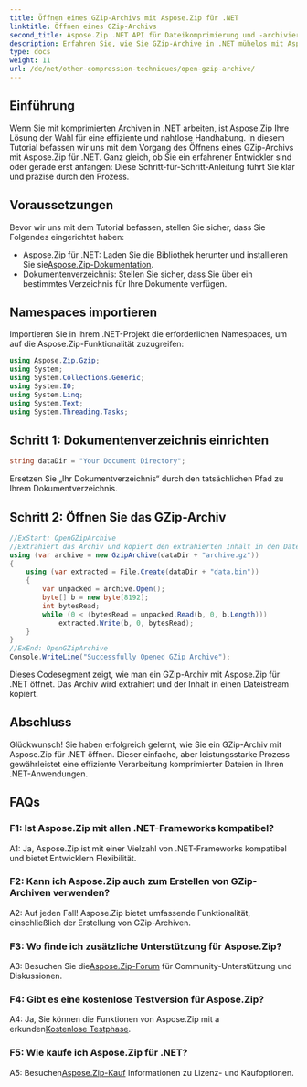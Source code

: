 ```yaml
---
title: Öffnen eines GZip-Archivs mit Aspose.Zip für .NET
linktitle: Öffnen eines GZip-Archivs
second_title: Aspose.Zip .NET API für Dateikomprimierung und -archivierung
description: Erfahren Sie, wie Sie GZip-Archive in .NET mühelos mit Aspose.Zip öffnen. Befolgen Sie unsere Schritt-für-Schritt-Anleitung für eine effiziente und reibungslose Dateiverwaltung.
type: docs
weight: 11
url: /de/net/other-compression-techniques/open-gzip-archive/
---
```

## Einführung

Wenn Sie mit komprimierten Archiven in .NET arbeiten, ist Aspose.Zip Ihre Lösung der Wahl für eine effiziente und nahtlose Handhabung. In diesem Tutorial befassen wir uns mit dem Vorgang des Öffnens eines GZip-Archivs mit Aspose.Zip für .NET. Ganz gleich, ob Sie ein erfahrener Entwickler sind oder gerade erst anfangen: Diese Schritt-für-Schritt-Anleitung führt Sie klar und präzise durch den Prozess.

## Voraussetzungen

Bevor wir uns mit dem Tutorial befassen, stellen Sie sicher, dass Sie Folgendes eingerichtet haben:

-  Aspose.Zip für .NET: Laden Sie die Bibliothek herunter und installieren Sie sie[Aspose.Zip-Dokumentation](https://reference.aspose.com/zip/net/).
- Dokumentenverzeichnis: Stellen Sie sicher, dass Sie über ein bestimmtes Verzeichnis für Ihre Dokumente verfügen.

## Namespaces importieren

Importieren Sie in Ihrem .NET-Projekt die erforderlichen Namespaces, um auf die Aspose.Zip-Funktionalität zuzugreifen:

```csharp
using Aspose.Zip.Gzip;
using System;
using System.Collections.Generic;
using System.IO;
using System.Linq;
using System.Text;
using System.Threading.Tasks;
```

## Schritt 1: Dokumentenverzeichnis einrichten

```csharp
string dataDir = "Your Document Directory";
```

Ersetzen Sie „Ihr Dokumentverzeichnis“ durch den tatsächlichen Pfad zu Ihrem Dokumentverzeichnis.

## Schritt 2: Öffnen Sie das GZip-Archiv

```csharp
//ExStart: OpenGZipArchive
//Extrahiert das Archiv und kopiert den extrahierten Inhalt in den Dateistream.
using (var archive = new GzipArchive(dataDir + "archive.gz"))
{
    using (var extracted = File.Create(dataDir + "data.bin"))
    {
        var unpacked = archive.Open();
        byte[] b = new byte[8192];
        int bytesRead;
        while (0 < (bytesRead = unpacked.Read(b, 0, b.Length)))
            extracted.Write(b, 0, bytesRead);
    }
}
//ExEnd: OpenGZipArchive
Console.WriteLine("Successfully Opened GZip Archive");
```

Dieses Codesegment zeigt, wie man ein GZip-Archiv mit Aspose.Zip für .NET öffnet. Das Archiv wird extrahiert und der Inhalt in einen Dateistream kopiert.

## Abschluss

Glückwunsch! Sie haben erfolgreich gelernt, wie Sie ein GZip-Archiv mit Aspose.Zip für .NET öffnen. Dieser einfache, aber leistungsstarke Prozess gewährleistet eine effiziente Verarbeitung komprimierter Dateien in Ihren .NET-Anwendungen.

## FAQs

### F1: Ist Aspose.Zip mit allen .NET-Frameworks kompatibel?

A1: Ja, Aspose.Zip ist mit einer Vielzahl von .NET-Frameworks kompatibel und bietet Entwicklern Flexibilität.

### F2: Kann ich Aspose.Zip auch zum Erstellen von GZip-Archiven verwenden?

A2: Auf jeden Fall! Aspose.Zip bietet umfassende Funktionalität, einschließlich der Erstellung von GZip-Archiven.

### F3: Wo finde ich zusätzliche Unterstützung für Aspose.Zip?

 A3: Besuchen Sie die[Aspose.Zip-Forum](https://forum.aspose.com/c/zip/37) für Community-Unterstützung und Diskussionen.

### F4: Gibt es eine kostenlose Testversion für Aspose.Zip?

 A4: Ja, Sie können die Funktionen von Aspose.Zip mit a erkunden[Kostenlose Testphase](https://releases.aspose.com/).

### F5: Wie kaufe ich Aspose.Zip für .NET?

 A5: Besuchen[Aspose.Zip-Kauf](https://purchase.aspose.com/buy) Informationen zu Lizenz- und Kaufoptionen.